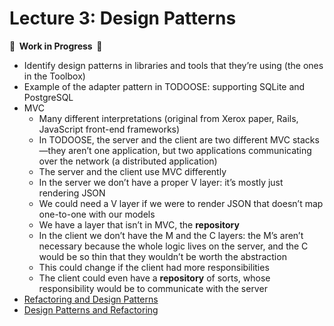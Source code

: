 # Lecture 3: Design Patterns

**🚧  Work in Progress  🚧**

- Identify design patterns in libraries and tools that they’re using (the ones in the Toolbox)
- Example of the adapter pattern in TODOOSE: supporting SQLite and PostgreSQL
- MVC
  - Many different interpretations (original from Xerox paper, Rails, JavaScript front-end frameworks)
  - In TODOOSE, the server and the client are two different MVC stacks—they aren’t one application, but two applications communicating over the network (a distributed application)
  - The server and the client use MVC differently
  - In the server we don’t have a proper V layer: it’s mostly just rendering JSON
  - We could need a V layer if we were to render JSON that doesn’t map one-to-one with our models
  - We have a layer that isn’t in MVC, the **repository**
  - In the client we don’t have the M and the C layers: the M’s aren’t necessary because the whole logic lives on the server, and the C would be so thin that they wouldn’t be worth the abstraction
  - This could change if the client had more responsibilities
  - The client could even have a **repository** of sorts, whose responsibility would be to communicate with the server
- [Refactoring and Design Patterns](https://refactoring.guru/)
- [Design Patterns and Refactoring](https://sourcemaking.com/)
